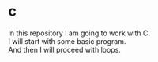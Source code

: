 # c
In this repository I am going to work with C.
<br> 
I will start with some basic program.
<br>
And then I will proceed with loops. 
